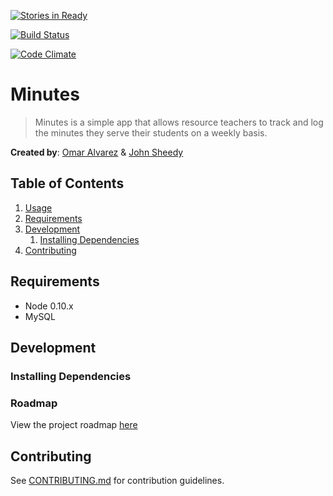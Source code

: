 [![Stories in Ready](https://badge.waffle.io/troops2devs/minutes.png?label=ready&title=Ready)](https://waffle.io/troops2devs/minutes)

[![Build Status](https://semaphoreci.com/api/v1/projects/f20441fe-f680-4297-b794-04fcd8b8be36/466891/badge.svg)](https://semaphoreci.com/omarca/minutes)

[![Code Climate](https://codeclimate.com/repos/558fa8126956801cfd00034f/badges/e9394efe62a5880319e6/gpa.svg)](https://codeclimate.com/repos/558fa8126956801cfd00034f/feed)

# Minutes

> Minutes is a simple app that allows resource teachers to track and log the minutes they serve their students on a weekly basis.

__Created by__: [Omar Alvarez](http://omar-a.com) & [John Sheedy](http://jtsheedy.branded.me)

## Table of Contents

1. [Usage](#Usage)
1. [Requirements](#requirements)
1. [Development](#development)
    1. [Installing Dependencies](#installing-dependencies)
1. [Contributing](#contributing)

## Requirements

- Node 0.10.x
- MySQL

## Development

### Installing Dependencies

### Roadmap

View the project roadmap [here](https://github.com/troops2devs/minutes/issues)

## Contributing

See [CONTRIBUTING.md](CONTRIBUTING.md) for contribution guidelines.
